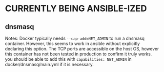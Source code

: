 # CURRENTLY BEING ANSIBLE-IZED

## dnsmasq

Notes:
Docker typically needs `--cap-add=NET_ADMIN` to run a dnsmasq container. However, this seems to work in ansible without explicitly declaring this option. The TCP ports are accessible on the host OS, however this container has not been tested in production to confirm it truly works. you should be able to add this with `capabilities: NET_ADMIN` in docker/dnsmasq/main.yml if it is necessary.

